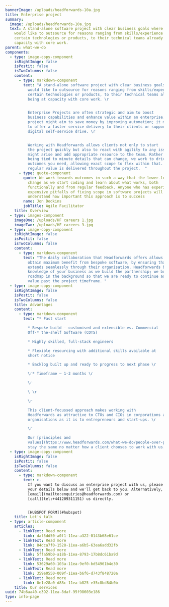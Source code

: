 ```yaml
---
bannerImage: /uploads/headforwards-10a.jpg
title: Enterprise project
summary:
  image: /uploads/headforwards-10a.jpg
  text: A stand-alone software project with clear business goals where the client
    would like to outsource for reasons ranging from skills/experience in
    certain technologies or products, to their technical teams already being at
    capacity with core work.
parent: what-we-do
components:
  - type: image-copy-component
    isRightImage: false
    isPostit: false
    isTwoColumns: false
    content:
      - type: markdown-component
        text: "A stand-alone software project with clear business goals where the client
          would like to outsource for reasons ranging from skills/experience in
          certain technologies or products, to their technical teams already
          being at capacity with core work. \r


          Enterprise Projects are often strategic and aim to boost
          business capabilities and enhance value within an enterprise. The
          project might aim to save money by improving automation; it might aim
          to offer a faster service delivery to their clients or support a
          digital self-service drive. \r


          Working with Headforwards allows clients not only to start
          the project quickly but also to react with agility to any issues that
          might arise and add appropriate resource to the team. Rather than
          being tied to minute details that can change, we work to drive the
          outcomes you need, allowing exact scope to flex within that. We ensure
          regular value is delivered throughout the project.  "
      - type: quote-component
        quote: We work towards outcomes in such a way that the lower-level details can
          change as we start coding and learn about what works, both
          functionally and from regular feedback. Anyone who has experienced the
          expensive pitfalls of fixing scope in software projects will
          understand how important this approach is to success
        name: Jon Dodkins
        jobTitle: Agile Facilitator
    title: Overview
  - type: images-component
    imageOne: /uploads/HF careers 1.jpg
    imageTwo: /uploads/HF careers 3.jpg
  - type: image-copy-component
    isRightImage: false
    isPostit: false
    isTwoColumns: false
    content:
      - type: markdown-component
        text: "The daily collaboration that Headforwards offers allows enterprises to
          obtain maximum benefit from bespoke software, by ensuring that it
          extends seamlessly through their organisation. Headforwards build a
          knowledge of your business as we build the partnership; we build a
          roadmap in the background so that we are ready to continue adding
          value past the project timeframe. "
  - type: image-copy-component
    isRightImage: false
    isPostit: false
    isTwoColumns: false
    title: Advantages
    content:
      - type: markdown-component
        text: "* Fast start

          * Bespoke build - customised and extensible vs. Commercial
          Off-* the-shelf Software (COTS)

          * Highly skilled, full-stack engineers

          * Flexible resourcing with additional skills available at
          short notice

          * Backlog built up and ready to progress to next phase \r

          \r* Timeframe – 1-3 months \r

          \r

          \ \r

          \r

          This client-focussed approach makes working with
          Headforwards as attractive to CTOs and CIOs in corporations and
          organisations as it is to entrepreneurs and start-ups. \r

          \r

          Our [principles and
          values](https://www.headforwards.com/what-we-do/people-over-process/)
          stay the same no matter how a client chooses to work with us. "
  - type: image-copy-component
    isRightImage: false
    isPostit: false
    isTwoColumns: false
    content:
      - type: markdown-component
        text: >-
          If you want to discuss an enterprise project with us, please fill out
          your details below and we'll get back to you. Alternatively, you can
          [email](mailto:enquiries@headforwards.com) or
          [call](tel:+441209311151) us directly.


          [HUBSPOT FORM](#hubspot)
    title: Let's talk
  - type: article-component
    articles:
      - linkText: Read more
        link: daf5dd50-a0f1-11ea-a322-0143b68e61ce
      - linkText: Read more
        link: 84dca7f0-1528-11ea-a6b5-63ea6add32fb
      - linkText: Read more
        link: 5ffa59b0-a18b-11ea-8793-17b8dc61ba9d
      - linkText: Read more
        link: 53629a60-103a-11ea-9ef0-bd54961b4e30
      - linkText: Read more
        link: 359e0550-009f-11ea-b6f6-d743f848720a
      - linkText: Read more
        link: 0e1e28a0-d88c-11ea-b825-e35c8bd84b0b
    title: Our services
uuid: 74b6aa40-e392-11ea-8daf-95f98603e186
type: info-page
---
```

